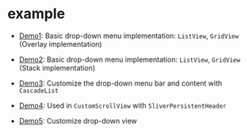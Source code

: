 # example

* [Demo1](https://github.com/windows7lake/ll_dropdown_menu/blob/main/example/lib/drop_down_demo1.dart):
  Basic drop-down menu implementation: `ListView`, `GridView` (Overlay implementation)

* [Demo2](https://github.com/windows7lake/ll_dropdown_menu/blob/main/example/lib/drop_down_demo2.dart):
  Basic drop-down menu implementation: `ListView`, `GridView` (Stack implementation)

* [Demo3](https://github.com/windows7lake/ll_dropdown_menu/blob/main/example/lib/drop_down_demo3.dart):
  Customize the drop-down menu bar and content with `CascadeList`

* [Demo4](https://github.com/windows7lake/ll_dropdown_menu/blob/main/example/lib/drop_down_demo4.dart):
  Used in `CustomScrollView` with `SliverPersistentHeader`

* [Demo5](https://github.com/windows7lake/ll_dropdown_menu/blob/main/example/lib/drop_down_demo5.dart):
  Customize drop-down view
